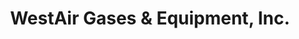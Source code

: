 ---
title: "WestAir Gases & Equipment, Inc."
url: /el-cajon/westair-gases-and-equipment-inc/
shop: trade
---